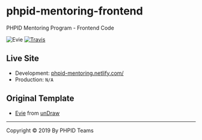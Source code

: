 # phpid-mentoring-frontend

PHPID Mentoring Program - Frontend Code

![Evie](https://img.shields.io/badge/Evie-byUndraw-blue.svg) [![Travis](https://img.shields.io/travis/phpid-jakarta/phpid-mentoring-frontend.svg)](https://travis-ci.org/phpid-jakarta/phpid-mentoring-frontend)

## Live Site

- Development: [phpid-mentoring.netlify.com/](https://phpid-mentoring.netlify.com/)
- Production: `N/A`

## Original Template

- [Evie](https://evie.undraw.co) from [unDraw](https://undraw.co)


----

Copyright © 2019 By PHPID Teams
